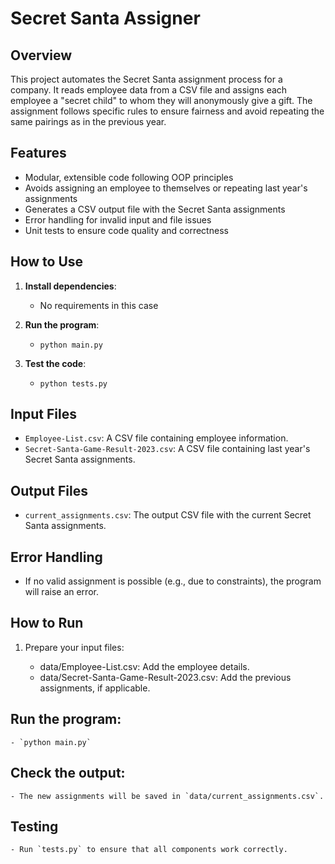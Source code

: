 # Secret Santa Assigner

## Overview

This project automates the Secret Santa assignment process for a company. It reads employee data from a CSV file and assigns each employee a "secret child" to whom they will anonymously give a gift. The assignment follows specific rules to ensure fairness and avoid repeating the same pairings as in the previous year.

## Features

- Modular, extensible code following OOP principles
- Avoids assigning an employee to themselves or repeating last year's assignments
- Generates a CSV output file with the Secret Santa assignments
- Error handling for invalid input and file issues
- Unit tests to ensure code quality and correctness

## How to Use

1. **Install dependencies**: 
    - No requirements in this case


2. **Run the program**:
    - `python main.py`


3. **Test the code**:
    - `python tests.py`


## Input Files

- `Employee-List.csv`: A CSV file containing employee information.
- `Secret-Santa-Game-Result-2023.csv`: A CSV file containing last year's Secret Santa assignments.

## Output Files

- `current_assignments.csv`: The output CSV file with the current Secret Santa assignments.

## Error Handling

- If no valid assignment is possible (e.g., due to constraints), the program will raise an error.

## How to Run
1. Prepare your input files:

    - data/Employee-List.csv: Add the employee details.
    - data/Secret-Santa-Game-Result-2023.csv: Add the previous assignments, if applicable.

## Run the program:

    - `python main.py`

## Check the output:

    - The new assignments will be saved in `data/current_assignments.csv`.

## Testing
    - Run `tests.py` to ensure that all components work correctly.

